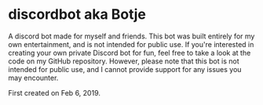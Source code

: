 # discordbot aka Botje

A discord bot made for myself and friends. This bot was built entirely for my own entertainment, and is not intended for public use. 
If you're interested in creating your own private Discord bot for fun, feel free to take a look at the code on my GitHub repository. 
However, please note that this bot is not intended for public use, and I cannot provide support for any issues you may encounter.

First created on Feb 6, 2019.